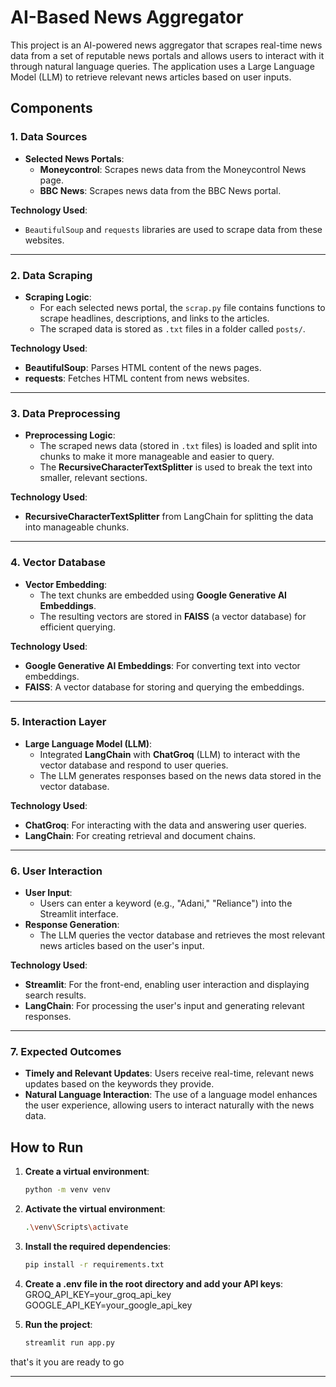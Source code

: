 
# AI-Based News Aggregator

This project is an AI-powered news aggregator that scrapes real-time news data from a set of reputable news portals and allows users to interact with it through natural language queries. The application uses a Large Language Model (LLM) to retrieve relevant news articles based on user inputs.

## Components

### 1. Data Sources
- **Selected News Portals**:
  - **Moneycontrol**: Scrapes news data from the Moneycontrol News page.
  - **BBC News**: Scrapes news data from the BBC News portal.

**Technology Used**: 
- `BeautifulSoup` and `requests` libraries are used to scrape data from these websites.

---

### 2. Data Scraping
- **Scraping Logic**: 
  - For each selected news portal, the `scrap.py` file contains functions to scrape headlines, descriptions, and links to the articles.
  - The scraped data is stored as `.txt` files in a folder called `posts/`.

**Technology Used**: 
- **BeautifulSoup**: Parses HTML content of the news pages.
- **requests**: Fetches HTML content from news websites.

---

### 3. Data Preprocessing
- **Preprocessing Logic**: 
  - The scraped news data (stored in `.txt` files) is loaded and split into chunks to make it more manageable and easier to query.
  - The **RecursiveCharacterTextSplitter** is used to break the text into smaller, relevant sections.

**Technology Used**:
- **RecursiveCharacterTextSplitter** from LangChain for splitting the data into manageable chunks.

---

### 4. Vector Database
- **Vector Embedding**: 
  - The text chunks are embedded using **Google Generative AI Embeddings**.
  - The resulting vectors are stored in **FAISS** (a vector database) for efficient querying.

**Technology Used**:
- **Google Generative AI Embeddings**: For converting text into vector embeddings.
- **FAISS**: A vector database for storing and querying the embeddings.

---

### 5. Interaction Layer
- **Large Language Model (LLM)**: 
  - Integrated **LangChain** with **ChatGroq** (LLM) to interact with the vector database and respond to user queries.
  - The LLM generates responses based on the news data stored in the vector database.

**Technology Used**:
- **ChatGroq**: For interacting with the data and answering user queries.
- **LangChain**: For creating retrieval and document chains.

---

### 6. User Interaction
- **User Input**: 
  - Users can enter a keyword (e.g., "Adani," "Reliance") into the Streamlit interface.
- **Response Generation**: 
  - The LLM queries the vector database and retrieves the most relevant news articles based on the user's input.

**Technology Used**:
- **Streamlit**: For the front-end, enabling user interaction and displaying search results.
- **LangChain**: For processing the user's input and generating relevant responses.

---

### 7. Expected Outcomes
- **Timely and Relevant Updates**: Users receive real-time, relevant news updates based on the keywords they provide.
- **Natural Language Interaction**: The use of a language model enhances the user experience, allowing users to interact naturally with the news data.

## How to Run

1. **Create a virtual environment**:
   ```bash
   python -m venv venv

2. **Activate the virtual environment**:
   ```bash
   .\venv\Scripts\activate

3. **Install the required dependencies**:
   ```bash
   pip install -r requirements.txt

4. **Create a .env file in the root directory and add your API keys**:
   GROQ_API_KEY=your_groq_api_key
   GOOGLE_API_KEY=your_google_api_key

5. **Run the project**:
   ```bash
   streamlit run app.py

 that's it you are ready to go
 
---





